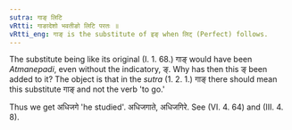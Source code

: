 ```yaml
---
sutra: गाङ् लिटि
vRtti: गाङादेशो भवतीङो लिटि परतः ॥
vRtti_eng: गाङ् is the substitute of इङ् when लिट् (Perfect) follows.
---
```

The substitute being like its original (I. 1. 68.) गाङ् would have been _Atmanepadi_, even without the indicatory, ङ्. Why has then this ङ् been added to it? The object is that in the _sutra_ (1. 2. 1.) गाङ् there should mean this substitute गाङ् and not the verb 'to go.'

Thus we get अधिजगे 'he studied'. अधिजगाते, अधिजगिरे. See (VI. 4. 64) and (III. 4. 8).

